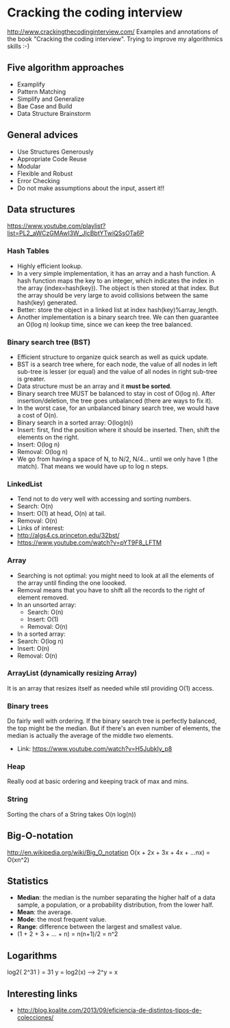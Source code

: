 # Cracking the coding interview
http://www.crackingthecodinginterview.com/
Examples and annotations of the book "Cracking the coding interview".
Trying to improve my algorithmics skills :-)

## Five algorithm approaches
* Examplify
* Pattern Matching
* Simplify and Generalize
* Bae Case and Build
* Data Structure Brainstorm

## General advices
* Use Structures Generously
* Appropriate Code Reuse
* Modular
* Flexible and Robust
* Error Checking
 * Do not make assumptions about the input, assert it!!

## Data structures
https://www.youtube.com/playlist?list=PL2_aWCzGMAwI3W_JlcBbtYTwiQSsOTa6P

### Hash Tables
* Highly efficient lookup.
* In a very simple implementation, it has an array and a hash function. A hash function maps the key to an integer, which indicates the index in the array (index=hash(key)). The object is then stored at that index. But the array should be very large to avoid collisions between the same hash(key) generated.
* Better: store the object in a linked list at index hash(key)%array_length.
* Another implementation is a binary search tree. We can then guarantee an O(log n) lookup time, since we can keep the tree balanced.

### Binary search tree (BST)
* Efficient structure to organize quick search as well as quick update.
* BST is a search tree where, for each node, the value of all nodes in left sub-tree is lesser (or equal) and the value of all nodes in right sub-tree is greater.
* Data structure must be an array and it **must be sorted**.
* Binary search tree MUST be balanced to stay in cost of O(log n). After insertion/deletion, the tree goes unbalanced (there are ways to fix it).
* In the worst case, for an unbalanced binary search tree, we would have a cost of O(n).
* Binary search in a sorted array: O(log(n))
* Insert: first, find the position where it should be inserted. Then, shift the elements on the right.
* Insert:   O(log n)
* Removal:  O(log n)
* We go from having a space of N, to N/2, N/4... until we only have 1 (the match). That means we would have up to log n steps.

### LinkedList
* Tend not to do very well with accessing and sorting numbers.
* Search:   O(n)
* Insert:   O(1) at head, O(n) at tail.
* Removal:  O(n)
* Links of interest:
 * http://algs4.cs.princeton.edu/32bst/
 * https://www.youtube.com/watch?v=pYT9F8_LFTM

### Array
* Searching is not optimal: you might need to look at all the elements of the array until finding the one loooked.
* Removal means that you have to shift all the records to the right of element removed.
* In an unsorted array:
  * Search:   O(n)
  * Insert:   O(1)
  * Removal:  O(n)
* In a sorted array:
 * Search: O(log n)
 * Insert: O(n)
 * Removal: O(n)

### ArrayList (dynamically resizing Array)
It is an array that resizes itself as needed while stil providing O(1) access.

### Binary trees
Do fairly well with ordering. If the binary search tree is perfectly balanced, the top might be the median. But if there's an even number of elements, the median is actually the average of the middle two elements.
* Link: https://www.youtube.com/watch?v=H5JubkIy_p8

### Heap
Really ood at basic ordering and keeping track of max and mins.

### String
Sorting the chars of a String takes O(n log(n))

## Big-O-notation
http://en.wikipedia.org/wiki/Big_O_notation
O(x + 2x + 3x + 4x + ...nx) = O(xn^2)

## Statistics
* **Median**: the median is the number separating the higher half of a data sample, a population, or a probability distribution, from the lower half.
* **Mean**: the average.
* **Mode**: the most frequent value.
* **Range**: difference between the largest and smallest value.
* (1 + 2 + 3 + ... + n) = n(n+1)/2 = n^2

## Logarithms
log2( 2^31 ) = 31
y = log2(x) --> 2^y = x


## Interesting links
* http://blog.koalite.com/2013/09/eficiencia-de-distintos-tipos-de-colecciones/
